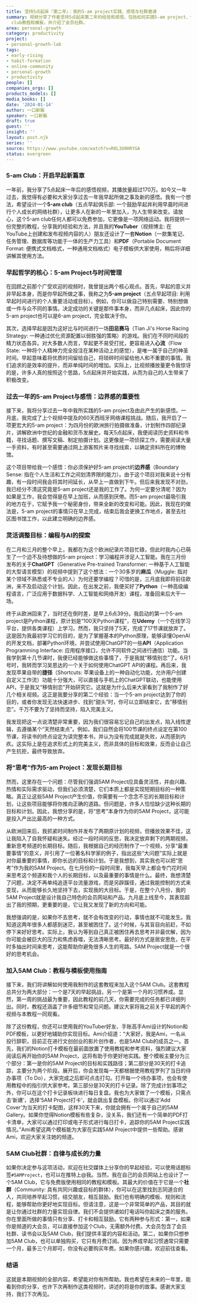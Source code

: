 ```yaml
---
title: 坚持5点起床『第二年』：我的5-am project实践、感悟与社群邀请
summary: 视频分享了作者坚持5点起床第二年的经验和感悟，包括如何实践5-am project、保护边界感、灵活调整目标以及将思考作为项目。同时，推出了免费的5-am
  club教程和模板，并介绍了会员社群。
area: personal-growth
category: productivity
project:
- personal-growth-lab
tags:
- early-rising
- habit-formation
- online-community
- personal-growth
- productivity
people: []
companies_orgs: []
products_models: []
media_books: []
date: '2024-01-14'
author: 一口新飯
speaker: 一口新飯
draft: true
guest: ''
insight: ''
layout: post.njk
series: ''
source: https://www.youtube.com/watch?v=R0L3U0HRYGA
status: evergreen
---
```

### 5-am Club：开启早起新篇章

一年前，我分享了5点起床一年后的感悟视频，其播放量超过170万。如今又一年过去，我觉得有必要和大家分享过去一年我早起所做之事及新的感悟。我有一个想法，希望设计一个**5-am club**（五点早起俱乐部: 一个鼓励早起并利用早晨时间进行个人成长的网络社群），让更多人在新的一年里加入，为人生带来改变。请放心，这个5-am club任何人都可以免费参加，它更像是一项网络运动。我将提供一份完整的教程，分享我的经验和方法，并且我的**YouTuber**（视频博主: 在YouTube上创建和发布视频内容的人）朋友还设计了一套**Notion**（一款集笔记、任务管理、数据库等功能于一体的生产力工具）和**PDF**（Portable Document Format: 便携式文档格式，一种通用文档格式）电子模板供大家使用，稍后将详细讲解其使用方法。

### 早起哲学的核心：5-am Project与时间管理

在回顾之前那个广受欢迎的视频时，我曾提出两个核心观点。首先，早起的意义并非早起本身，而是你早起所做之事，我称之为**5-am project**（五点早起项目: 利用早起时间进行的个人重要活动或目标）。例如，你可以做自己特别需要、特别想做或一件与众不同的事情。决定成功的关键是那件事本身，而非几点起床，因此你的5-am project也可以是6-am project，完全取决于你。

其次，选择早起是因为这好比与时间进行一场**田忌赛马**（Tian Ji's Horse Racing Strategy: 一种通过优化资源配置以弱胜强的策略）的游戏。我们在不同时间段的精力状态各异。对大多数人而言，早起更不易受打扰，更容易进入**心流**（Flow State: 一种将个人精神力完全投注在某种活动上的感觉），是唯一属于自己的神圣时间。早起意味着将优质时间留给自己，将琐碎时间留给他人和不重要的事情。我们追求的是效率的提升，而非单纯时间的增加。实际上，比视频播放量更令我惊讶的是，许多人真的按照这个思路，5点起床并开始实践，从而为自己的人生带来了积极改变。

### 过去一年的5-am Project与感悟：边界感的重要性

接下来，我将分享过去一年中我所实践的5-am project及由此产生的新感悟。一月底，我完成了上个视频中提及的60天西班牙网络课程挑战。随后，我开启了一项更宏大的5-am project：为四月份的欧洲旅行拍摄做准备，计划制作四部纪录片，讲解欧洲中世纪的金融和货币发展史。每天5点起床，我便阅读历史资料和书籍，寻找话题、撰写文稿、制定拍摄计划。这更像是一项侦探工作，需要阅读大量一手资料，有时甚至需要通过网上游客照片来寻找线索，以确定资料所在的博物馆。

这个项目带给我一个感悟：你必须保护好5-am project的**边界感**（Boundary Sense: 指在个人生活和工作之间划清界限的能力）。由于这个项目对我来说十分有趣，有一段时间我会将其时间延长，从早上一直做到下午。但后来我发现不对劲，我已经分不清这究竟是5-am project还是我的工作了。为何一定要分清呢？因为如果是工作，我会觉得是在早上加班，从而感到厌倦。而5-am project最吸引我的地方在于，它赋予我一个秘密身份，带来全新的改变和可能。因此，我现在的做法是，5-am project的事情只在早上完成，结束后我会更换工作地点，甚至去社区图书馆工作，以此建立明确的边界感。

### 灵活调整目标：编程与AI的探索

在二月和三月的整个早上，我都在为这个欧洲纪录片项目忙碌，但此时我内心已萌生了一个迫不及待想做的5-am project：学习编程并涉足人工智能。我在三月份发布的关于**ChatGPT**（Generative Pre-trained Transformer: 一种基于人工智能的大型语言模型）的视频中提到了这个想法：一个30多岁的**麻瓜**（Muggle: 指对某个领域不熟悉或不专业的人）为何还要学编程？可惜的是，三月底我即将前往欧洲，来不及启动这个计划。因此，在出发之前，我便买好了**Python**（一种高级编程语言，广泛应用于数据科学、人工智能和网络开发）课程，准备回来后大干一场。

终于从欧洲回来了，当时还在倒时差，是早上6点39分。我启动的第一个5-am project是Python课程，原计划是“100天Python课程”，在**Udemy**（一个在线学习平台，提供各类课程）上学习。然而，我只坚持了5天，完成了17节课就放弃了。这是因为我最初学习它的目的，是为了掌握基本的Python原理，能够读懂OpenAI的开发文档，部署Python环境，并尝试使用ChatGPT的一些**API**（Application Programming Interface: 应用程序接口，允许不同软件之间进行通信）功能。当我学到第十几节课时，我便已经能够做这些事情了，于是我就“移情别恋”了。6月1号时，我转而学习吴恩达的一个关于如何使用ChatGPT API的课程。再后来，我发现苹果自带的**捷径**（Shortcuts: 苹果设备上的一种自动化功能，允许用户创建自定义工作流）功能十分强大，可以直接与手机上的ChatGPT联动，也能使用API，于是我又“移情别恋”开始研究它。这就是为什么后来大家看到了我制作了好几个相关视频。这正是我要分享的第二个经验：当一个5-am project达到了你的目的，或者你发现无法快速进步、找到“甜头”时，你可以立即结束它，去“移情别恋”。千万不要为了坚持而坚持，陷入完美主义。

我发现把这一点说清楚非常重要，因为我们很容易忘记自己的出发点，陷入线性逻辑，去遵循某个“天然结束点”。例如，我们自然会将100节课的终点设定在第100节课，将读书的终点设定为读完整本书，并认为没有完成就是失败，从而感到内疚。这实际上是在追求形式上的完美主义，而非具体的目标和效果，反而会让自己产生抗拒，最终导致放弃。

### 将“思考”作为5-am Project：发现长期目标

然而，这里存在一个问题：尽管我们强调5AM Project应具备灵活性，并由兴趣、热情和实际需求驱动，但我们必须清楚，它们本质上都是实现短期目标的一种策略。真正让这些5AM Project产生价值，你需要有一个念念不忘的长期目标和计划，让这些项目能够将你推向正确的道路。但问题是，许多人恰恰缺少这种长期的目标和计划。因此，我想分享的是，将“思考”本身作为你的5AM Project，这可能是投入产出比最高的一种方式。

从欧洲回来后，我抓紧时间制作并发布了两期原计划的视频，但播放效果不佳，这让我陷入了自我怀疑和迷失。经过一段时间的反思，我决定放弃剩下的两期视频，重新思考频道的长期目标。随后，我根据自己的经历制作了一个视频，分享“最重要事情”的意义，并引用了一位著名科学家的例子，指出这些“大问题”实际上就是对你最重要的事情，即你长远的目标和计划。于是我想到，其实我也可以把“思考”作为我的5AM Project。在七月份的一段时间里，我每天早上都会专门花时间来思考这个频道和我个人的长期目标，以及最重要的事情是什么。最终，我想清楚了问题，决定不再单纯追逐平台流量游戏，而是另辟蹊径，通过我能控制的方式来变现，从而能够长久地坚持下去，实现我的大目标。于是，在整个八月份，我的5AM Project就是设计我自己特色的会员网站和产品。九月底上线至今，其表现超出了我的预期，更重要的是，它让我又发现了新的方向和可能。

我想强调的是，如果你不去思考，就不会有改变的行动，事情也就不可能发生。我知道这两年很多人都感到迷茫，甚至被困住了。这个时候，与其盲目向前赶，不如停下来好好思考。实际上，我认为等到自己真正被困住再去思考并非最优解，因为你可能会被巨大的压力和焦虑吞噬，无法清晰思考。最好的方式是居安思危，在平时多抽出时间来思考，这能帮助你避免很多人生的弯路。5AM Project就是一个很好的思考机会。

### 加入5AM Club：教程与模板使用指南

接下来，我们将讲解如何使用我制作的这套教程来加入这个5AM Club。这套教程总共分为两大部分：一个是7天的早起挑战，另一个是第一个月的习惯养成。显然，第一周的挑战最为重要，因此教程的前几天，你需要完成的任务都已详细列出。同时，教程还涵盖了许多细节和常见问题。建议大家将我之前关于早起的两个视频与本教程一同观看。

除了这份教程，你还可以使用我的YouTuber好友、手账高手Ami设计的Notion和PDF模板，以更好地辅助你实现目标。Ami介绍道：“大家好，我是Ami，一名从投行辞职，目前正在进行文创创业的影片创作者，也是5AM Club的成员之一。首先，我们的Notion打卡模板在最前面放置了使用教程和参考资料，强烈建议大家阅读后再开始你的5AM Project，这将有助于你更好地实践。整个模板主要分为三个部分：第一是你的5AM Project的目标和实践路径；第二部分是30天的打卡追踪，主要分为两个阶段。展开后，你会发现每一天都根据使用教程罗列了当日的待办事项（To Do），大家完成之后即可点击打勾。打开每一个待办事项，也会有使用教程中的指引供大家参考。第三部分是30天的打卡记录。除了完成计划事项之外，你可以在这个打卡记录板块进行每日复盘。我也为大家做了一个模板，只需点击‘新建’，选择‘5AM Project打卡’，就会跳出复盘模板。你可以通过‘Add Cover’为当天的打卡配图，这样30天下来，你就会拥有一个属于自己的5AM Gallery。如果你觉得Notion模板有些复杂，没关系，我们还有一个简单的PDF打卡清单，大家可以通过打印或电子形式进行每日打卡，追踪你的5AM Project实践情况。”Ami希望这两个模板能为大家在实践5AM Project中提供一些帮助。感谢Ami，欢迎大家关注她的频道。

### 5AM Club社群：自律与成长的力量

如果你决定参与这项活动，欢迎在社交媒体上分享你的早起经验，可以使用话题标签`#5AMProject`，也可以在推特上@我。当然，我在自己的会员网站上也设计了一个5AM Club，它与免费版使用相同的教程和模板。其最大的价值在于它是一个**社群**（Community: 具有共同兴趣或目标的群体），你可以在这里找到志同道合的人，共同培养早起习惯，结交朋友，相互鼓励。我们也有明确的模板、规则和流程，能够帮助你更好地实现目标。但请注意，这是一个非常简单的产品，其目的就是让你通过社群的力量实现自律。我们不会提供诸如打电话叫你起床之类的服务。你在里面所做的事情只有分享、打卡和相互鼓励。它有两种参与形式：第一，如果你是频道的大会员，可以直接参加这个Club，无需额外付费。大会员包含了会员社群、读书会以及5AM Club，我们提供丰富的内容和活动。第二，如果你只想参加5AM Club，也可以单独购买，它只有月费订阅。因为养成早起习惯通常只需要一个月，最多三个月即可，你没有必要购买年费。如果你感兴趣，欢迎前往查看。

### 结语

这就是本期视频的全部内容，希望能对你有所帮助。我也希望在未来的一年里，能看到你的分享，也许下次再制作这类视频时，讲述的将是你的故事。感谢大家支持，我们下次再见。